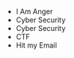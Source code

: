 - I Am Anger
- Cyber Security
- Cyber Security
- CTF
- Hit my Email

<!---
I-Am-Anger/I-Am-Anger is a ✨ special ✨ repository because its `README.md` (this file) appears on your GitHub profile.
You can click the Preview link to take a look at your changes.
--->

